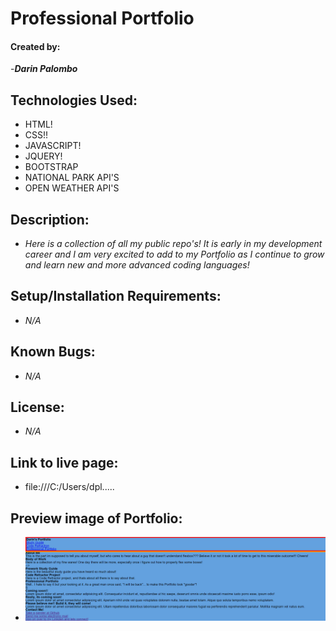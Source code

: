 # Professional Portfolio

#### Created by:

-_**Darin Palombo**_

## Technologies Used:

- HTML!
- CSS!!
- JAVASCRIPT!
- JQUERY!
- BOOTSTRAP
- NATIONAL PARK API'S
- OPEN WEATHER API'S

## Description:

- _Here is a collection of all my public repo's! It is early in my development career and I am very excited to add to my Portfolio as I continue to grow and learn new and more advanced coding languages!_

## Setup/Installation Requirements:

- _N/A_

## Known Bugs:

- _N/A_

## License:

- _N/A_

## Link to live page:

- file:///C:/Users/dpl.....

## Preview image of Portfolio:

- ![Image Site](./assets/photos/_C__Users_dplb1_OneDrive_Desktop_Challenge2-Portfolio_Portfolio-1_Professional-Portfolio_index.html.png)
